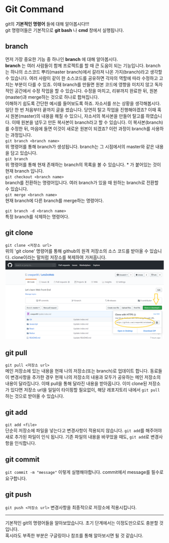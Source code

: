 # Git Command   
git의 **기본적인 명령어** 들에 대해 알아봅시다!!!    
git 명령어들은 기본적으로 **git bash** 나 **cmd** 창에서 실행됩니다.   

## branch
먼저 가장 중요한 기능 중 하나인 **branch** 에 대해 알아봅시다.   
**branch** 는 여러 사람들이 함께 프로젝트를 할 때 큰 도움이 되는 기능입니다. branch는 하나의 소스코드 뿌리(master branch)에서 갈라져 나온 가지(branch)라고 생각할 수 있습니다. 여러 사람이 같이 한 소스코드를 공유하면 각자의 역할에 따라 수정하고 고치는 부분이 다를 수 있죠. 이때 branch를 만들면 원본 코드에 영향을 미치지 않고 독자적인 공간에서 수정 작업을 할 수 있습니다. 수정을 마치고, 리뷰까지 완료한 뒤, 원본(master)과 merge하는 것으로 하나로 합쳐집니다.   
이해하기 쉽도록 간단한 예시를 들어보도록 하죠. 자소서를 쓰는 상황을 생각해봅시다. 일단 한 번 처음부터 끝까지 글을 썼습니다. 당연히 탈고 작업을 진행해야겠죠? 이때 혹시 원본(master)의 내용을 해칠 수 있으니, 자소서의 복사본을 만들어 탈고를 하였습니다. 이때 원본을 냅두고 만든 복사본이 branch라고 할 수 있습니다. 이 복사본(branch)를 수정한 뒤, 마음에 들면 이것이 새로운 원본이 되겠죠? 이런 과정이 branch를 사용하는 과정입니다.   
`git branch <branch name>`     
위 명령어를 통해 branch가 생성됩니다. branch는 그 시점에서의 master와 같은 내용을 담고 있습니다.     
`git branch`       
위 명령어를 통해 현재 존재하는 branch의 목록을 볼 수 있습니다. * 가 붙어있는 것이 현재 branch 입니다.     
`git checkout <branch name>`       
branch를 전환하는 명령어입니다. 여러 branch가 있을 때 원하는 branch로 전환할 수 있습니다.   
`git merge <branch name>`     
현재 branch에 다른 branch를 merge하는 명령어다.   

`git branch -d <branch name>`      
특정 branch를 삭제하는 명령어다.


## git clone
`git clone <저장소 url>`     
위의 'git clone' 명령어를 통해 github의 원격 저장소의 소스 코드를 받아올 수 있습니다. clone이라는 말처럼 저장소를 복제하여 가져옵니다.   
![image1](./image_git/image1.png)   

## git pull
`git pull <저장소 url>`   
메인 저장소에 있는 내용을 현재 나의 저장소(또는 branch)로 업데이트 합니다. 동료들이 변경사항을 추가한 경우 현재 나의 저장소의 내용과 모두가 공유하는 메인 저장소의 내용이 달라집니다. 이때 pull을 통해 달라진 내용을 받아옵니다. 이미 clone된 저장소가 있다면 저장소 url을 일일이 타이핑할 필요없이, 해당 레포지토리 내에서 `git pull`하는 것으로 받아올 수 있습니다.

## git add
`git add <file>`   
단순히 저장소에 파일을 넣는다고 변경사항이 적용되지 않습니다. `git add`를 해주어야 새로 추가된 파일이 인식 됩니다. 기존 파일의 내용을 바꾸었을 때도, `git add`로 변경사항을 인식합니다.

## git commit 
 `git commit -m "message"` 이렇게 실행해야합니다. commit에서 message를 필수로 요구합니다.
 
 ## git push
 `git push <저장소 url>`
 변경사항을 최종적으로 저장소에 적용시킵니다.
 
 ----
 기본적인 git의 명령어들을 알아보았습니다. 초기 단계에서는 이정도만으로도 충분할 것입니다.   
 혹시라도 부족한 부분은 구글링이나 참조를 통해 알아보시면 될 것 같습니다. 
   
